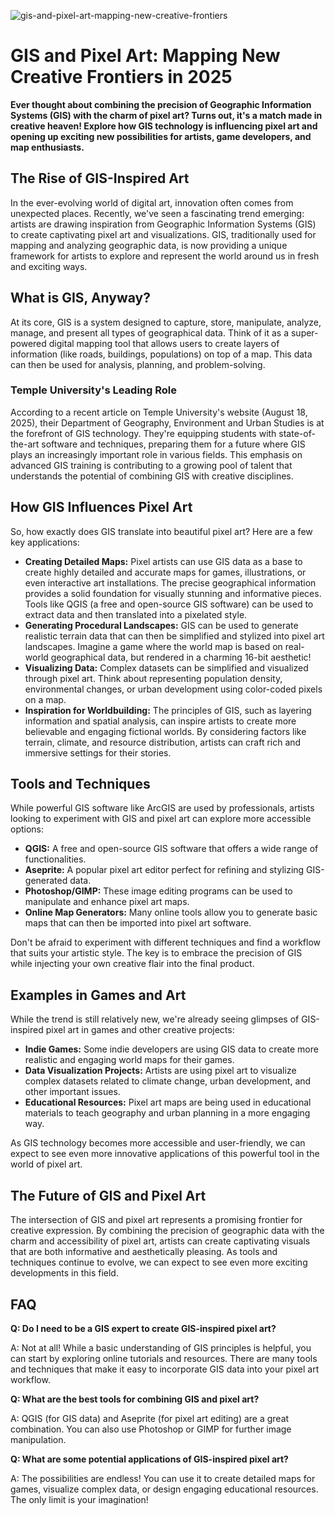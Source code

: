 ![gis-and-pixel-art-mapping-new-creative-frontiers](https://images.pexels.com/photos/11059905/pexels-photo-11059905.jpeg?auto=compress&cs=tinysrgb&fit=crop&h=627&w=1200)

# GIS and Pixel Art: Mapping New Creative Frontiers in 2025

**Ever thought about combining the precision of Geographic Information Systems (GIS) with the charm of pixel art? Turns out, it's a match made in creative heaven! Explore how GIS technology is influencing pixel art and opening up exciting new possibilities for artists, game developers, and map enthusiasts.**

## The Rise of GIS-Inspired Art

In the ever-evolving world of digital art, innovation often comes from unexpected places. Recently, we've seen a fascinating trend emerging: artists are drawing inspiration from Geographic Information Systems (GIS) to create captivating pixel art and visualizations. GIS, traditionally used for mapping and analyzing geographic data, is now providing a unique framework for artists to explore and represent the world around us in fresh and exciting ways.

## What is GIS, Anyway?

At its core, GIS is a system designed to capture, store, manipulate, analyze, manage, and present all types of geographical data. Think of it as a super-powered digital mapping tool that allows users to create layers of information (like roads, buildings, populations) on top of a map. This data can then be used for analysis, planning, and problem-solving.

### Temple University's Leading Role

According to a recent article on Temple University's website (August 18, 2025), their Department of Geography, Environment and Urban Studies is at the forefront of GIS technology. They're equipping students with state-of-the-art software and techniques, preparing them for a future where GIS plays an increasingly important role in various fields. This emphasis on advanced GIS training is contributing to a growing pool of talent that understands the potential of combining GIS with creative disciplines.

## How GIS Influences Pixel Art

So, how exactly does GIS translate into beautiful pixel art? Here are a few key applications:

*   **Creating Detailed Maps:** Pixel artists can use GIS data as a base to create highly detailed and accurate maps for games, illustrations, or even interactive art installations. The precise geographical information provides a solid foundation for visually stunning and informative pieces. Tools like QGIS (a free and open-source GIS software) can be used to extract data and then translated into a pixelated style.
*   **Generating Procedural Landscapes:** GIS can be used to generate realistic terrain data that can then be simplified and stylized into pixel art landscapes. Imagine a game where the world map is based on real-world geographical data, but rendered in a charming 16-bit aesthetic!
*   **Visualizing Data:** Complex datasets can be simplified and visualized through pixel art. Think about representing population density, environmental changes, or urban development using color-coded pixels on a map.
*   **Inspiration for Worldbuilding:** The principles of GIS, such as layering information and spatial analysis, can inspire artists to create more believable and engaging fictional worlds. By considering factors like terrain, climate, and resource distribution, artists can craft rich and immersive settings for their stories.

## Tools and Techniques

While powerful GIS software like ArcGIS are used by professionals, artists looking to experiment with GIS and pixel art can explore more accessible options:

*   **QGIS:** A free and open-source GIS software that offers a wide range of functionalities.
*   **Aseprite:** A popular pixel art editor perfect for refining and stylizing GIS-generated data.
*   **Photoshop/GIMP:** These image editing programs can be used to manipulate and enhance pixel art maps.
*   **Online Map Generators:** Many online tools allow you to generate basic maps that can then be imported into pixel art software.

Don't be afraid to experiment with different techniques and find a workflow that suits your artistic style. The key is to embrace the precision of GIS while injecting your own creative flair into the final product.

## Examples in Games and Art

While the trend is still relatively new, we're already seeing glimpses of GIS-inspired pixel art in games and other creative projects:

*   **Indie Games:** Some indie developers are using GIS data to create more realistic and engaging world maps for their games.
*   **Data Visualization Projects:** Artists are using pixel art to visualize complex datasets related to climate change, urban development, and other important issues.
*   **Educational Resources:** Pixel art maps are being used in educational materials to teach geography and urban planning in a more engaging way.

As GIS technology becomes more accessible and user-friendly, we can expect to see even more innovative applications of this powerful tool in the world of pixel art.

## The Future of GIS and Pixel Art

The intersection of GIS and pixel art represents a promising frontier for creative expression. By combining the precision of geographic data with the charm and accessibility of pixel art, artists can create captivating visuals that are both informative and aesthetically pleasing. As tools and techniques continue to evolve, we can expect to see even more exciting developments in this field.

## FAQ

**Q: Do I need to be a GIS expert to create GIS-inspired pixel art?**

A: Not at all! While a basic understanding of GIS principles is helpful, you can start by exploring online tutorials and resources. There are many tools and techniques that make it easy to incorporate GIS data into your pixel art workflow.

**Q: What are the best tools for combining GIS and pixel art?**

A: QGIS (for GIS data) and Aseprite (for pixel art editing) are a great combination. You can also use Photoshop or GIMP for further image manipulation.

**Q: What are some potential applications of GIS-inspired pixel art?**

A: The possibilities are endless! You can use it to create detailed maps for games, visualize complex data, or design engaging educational resources. The only limit is your imagination!
